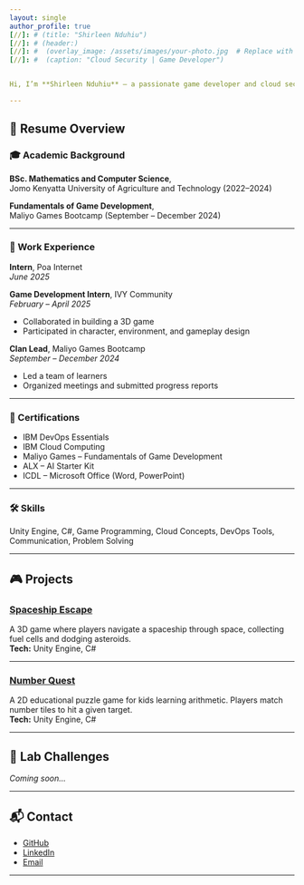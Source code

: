 ```yaml
---
layout: single
author_profile: true
[//]: # (title: "Shirleen Nduhiu")
[//]: # (header:)
[//]: #  (overlay_image: /assets/images/your-photo.jpg  # Replace with the correct path to your uploaded image)
[//]: #  (caption: "Cloud Security | Game Developer")


Hi, I’m **Shirleen Nduhiu** — a passionate game developer and cloud security enthusiast with a background in Mathematics and Computer Science. I love building games that blend fun with function, and I’m continuously growing in areas like DevOps and cloud technologies.

---
```


## 📄 Resume Overview

### 🎓 Academic Background
**BSc. Mathematics and Computer Science**,  
Jomo Kenyatta University of Agriculture and Technology (2022–2024)

**Fundamentals of Game Development**,  
Maliyo Games Bootcamp (September – December 2024)

---

### 💼 Work Experience
**Intern**, Poa Internet  
*June 2025*  

**Game Development Intern**, IVY Community  
*February – April 2025*  
- Collaborated in building a 3D game  
- Participated in character, environment, and gameplay design  

**Clan Lead**, Maliyo Games Bootcamp  
*September – December 2024*  
- Led a team of learners  
- Organized meetings and submitted progress reports

---

### 📜 Certifications
- IBM DevOps Essentials  
- IBM Cloud Computing  
- Maliyo Games – Fundamentals of Game Development  
- ALX – AI Starter Kit  
- ICDL – Microsoft Office (Word, PowerPoint)

---

### 🛠️ Skills
Unity Engine, C#, Game Programming, Cloud Concepts, DevOps Tools, Communication, Problem Solving

---

## 🎮 Projects

### [Spaceship Escape](https://github.com/snduhiu/spaceship_escape)
A 3D game where players navigate a spaceship through space, collecting fuel cells and dodging asteroids.  
**Tech:** Unity Engine, C#

---

### [Number Quest](https://github.com/snduhiu/number_quest_2d)
A 2D educational puzzle game for kids learning arithmetic. Players match number tiles to hit a given target.  
**Tech:** Unity Engine, C#

---

## 🔐 Lab Challenges
*Coming soon...*

---

## 📬 Contact

- [GitHub](https://github.com/snduhiu)  
- [LinkedIn](https://www.linkedin.com/in/shirleen-nduhiu-9149b6269/)  
- [Email](mailto:shirleen.nduhiu43@gmail.com)

---

